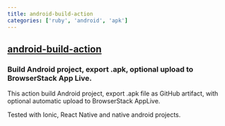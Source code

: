 ```yaml
---
title: android-build-action
categories: ['ruby', 'android', 'apk']
---
```

## [android-build-action](https://github.com/sparkfabrik/android-build-action)

### Build Android project, export .apk, optional upload to BrowserStack App Live.


This action build Android project, export .apk file as GitHub artifact, with optional automatic upload to BrowserStack AppLive.

Tested with Ionic, React Native and native android projects.

